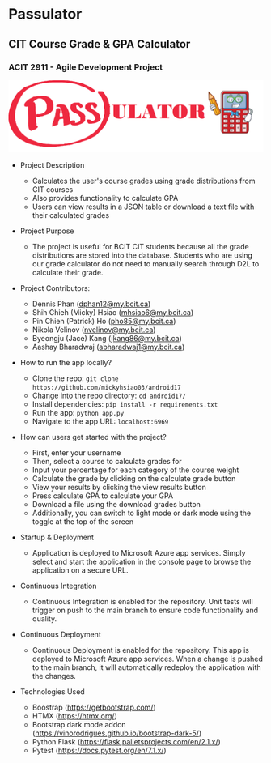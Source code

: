 # Passulator
## CIT Course Grade & GPA Calculator
### ACIT 2911 - Agile Development Project
![Application Logo](/static/images/logo.png)

* Project Description
  - Calculates the user's course grades using grade distributions from CIT courses
  - Also provides functionality to calculate GPA 
  - Users can view results in a JSON table or download a text file with their calculated grades  

* Project Purpose
  - The project is useful for BCIT CIT students because all the grade distributions are stored into the database. Students who are using our grade calculator do not need to manually  search through D2L to calculate their grade. 

* Project Contributors:
  - Dennis Phan (dphan12@my.bcit.ca)
  - Shih Chieh (Micky) Hsiao (mhsiao6@my.bcit.ca)
  - Pin Chien (Patrick) Ho (pho85@my.bcit.ca)
  - Nikola Velinov (nvelinov@my.bcit.ca)
  - Byeongju (Jace) Kang (jkang86@my.bcit.ca)
  - Aashay Bharadwaj (abharadwaj1@my.bcit.ca)

* How to run the app locally?
  - Clone the repo:
   `git clone https://github.com/mickyhsiao03/android17`
  - Change into the repo directory:
   `cd android17/`
  - Install dependencies:
   `pip install -r requirements.txt`
  - Run the app:
   `python app.py`
  - Navigate to the app URL: `localhost:6969` 

* How can users get started with the project?
  - First, enter your username
  - Then, select a course to calculate grades for
  - Input your percentage for each category of the course weight
  - Calculate the grade by clicking on the calculate grade button
  - View your results by clicking the view results button
  - Press calculate GPA to calculate your GPA
  - Download a file using the download grades button
  - Additionally, you can switch to light mode or dark mode using the toggle at the top of the screen

* Startup & Deployment 
  - Application is deployed to Microsoft Azure app services. Simply select and start the application in the console page to browse the application on a secure URL.

* Continuous Integration
  - Continuous Integration is enabled for the repository. Unit tests will trigger on push to the main branch to ensure code functionality and quality.

* Continuous Deployment
  - Continuous Deployment is enabled for the repository. This app is deployed to Microsoft Azure app services. When a change is pushed to the main branch, it will automatically redeploy the application with the changes.

* Technologies Used 
 	- Boostrap (https://getbootstrap.com/)
	- HTMX (https://htmx.org/)
	- Bootstrap dark mode addon (https://vinorodrigues.github.io/bootstrap-dark-5/)
	- Python Flask (https://flask.palletsprojects.com/en/2.1.x/)
	- Pytest (https://docs.pytest.org/en/7.1.x/)


